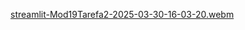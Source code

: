 [streamlit-Mod19Tarefa2-2025-03-30-16-03-20.webm](https://github.com/user-attachments/assets/eb9247a5-fa55-4e2c-9bba-a8f0735e810d)
